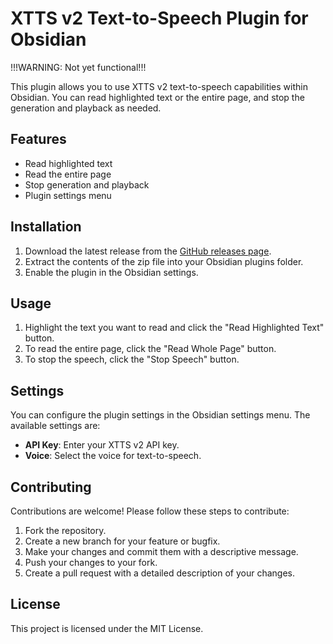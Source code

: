 # XTTS v2 Text-to-Speech Plugin for Obsidian

!!!WARNING: Not yet functional!!!

This plugin allows you to use XTTS v2 text-to-speech capabilities within Obsidian. You can read highlighted text or the entire page, and stop the generation and playback as needed.

## Features

- Read highlighted text
- Read the entire page
- Stop generation and playback
- Plugin settings menu

## Installation

1. Download the latest release from the [GitHub releases page](https://github.com/githubnext/workspace-blank/releases).
2. Extract the contents of the zip file into your Obsidian plugins folder.
3. Enable the plugin in the Obsidian settings.

## Usage

1. Highlight the text you want to read and click the "Read Highlighted Text" button.
2. To read the entire page, click the "Read Whole Page" button.
3. To stop the speech, click the "Stop Speech" button.

## Settings

You can configure the plugin settings in the Obsidian settings menu. The available settings are:

- **API Key**: Enter your XTTS v2 API key.
- **Voice**: Select the voice for text-to-speech.

## Contributing

Contributions are welcome! Please follow these steps to contribute:

1. Fork the repository.
2. Create a new branch for your feature or bugfix.
3. Make your changes and commit them with a descriptive message.
4. Push your changes to your fork.
5. Create a pull request with a detailed description of your changes.

## License

This project is licensed under the MIT License.
